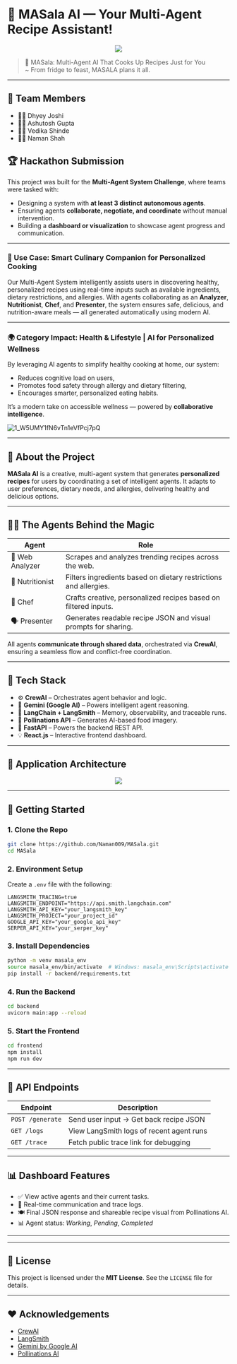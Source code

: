 # 🧠 MASala AI — Your Multi-Agent Recipe Assistant!

<p align="center">
  <img src="https://github.com/user-attachments/assets/34765962-3f82-4432-9d4f-059b270753dd"/>
</p>

> 🍛 MASala: Multi-Agent AI That Cooks Up Recipes Just for You  
>   ~ From fridge to feast, MASALA plans it all.
---
## 👥 Team Members

- 👨‍💻 Dhyey Joshi  
- 👨‍💻 Ashutosh Gupta  
- 👩‍💻 Vedika Shinde  
- 👨‍💻 Naman Shah

## 🏆 Hackathon Submission

This project was built for the **Multi-Agent System Challenge**, where teams were tasked with:

- Designing a system with **at least 3 distinct autonomous agents**.
- Ensuring agents **collaborate, negotiate, and coordinate** without manual intervention.
- Building a **dashboard or visualization** to showcase agent progress and communication.

---

### 🧠 Use Case: Smart Culinary Companion for Personalized Cooking

Our Multi-Agent System intelligently assists users in discovering healthy, personalized recipes using real-time inputs such as available ingredients, dietary restrictions, and allergies. With agents collaborating as an **Analyzer**, **Nutritionist**, **Chef**, and **Presenter**, the system ensures safe, delicious, and nutrition-aware meals — all generated automatically using modern AI.

---

### 🌍 Category Impact: Health & Lifestyle | AI for Personalized Wellness

By leveraging AI agents to simplify healthy cooking at home, our system:
- Reduces cognitive load on users,
- Promotes food safety through allergy and dietary filtering,
- Encourages smarter, personalized eating habits.

It’s a modern take on accessible wellness — powered by **collaborative intelligence**.

![1_W5UMY1fN6vTn1eVfPcj7pQ](https://github.com/user-attachments/assets/69443d40-eb10-4620-b6d3-84cc085d3cad)

---

## 📌 About the Project

**MASala AI** is a creative, multi-agent system that generates **personalized recipes** for users by coordinating a set of intelligent agents. It adapts to user preferences, dietary needs, and allergies, delivering healthy and delicious options.

---

## 👨‍🍳 The Agents Behind the Magic

| Agent               | Role                                                                 |
|---------------------|----------------------------------------------------------------------|
| 🧪 Web Analyzer      | Scrapes and analyzes trending recipes across the web.                |
| 🥦 Nutritionist      | Filters ingredients based on dietary restrictions and allergies.     |
| 🍳 Chef              | Crafts creative, personalized recipes based on filtered inputs.      |
| 🗣 Presenter         | Generates readable recipe JSON and visual prompts for sharing.       |

All agents **communicate through shared data**, orchestrated via **CrewAI**, ensuring a seamless flow and conflict-free coordination.

---

## 🧰 Tech Stack

- ⚙️ **CrewAI** – Orchestrates agent behavior and logic.
- 🧠 **Gemini (Google AI)** – Powers intelligent agent reasoning.
- 🔗 **LangChain + LangSmith** – Memory, observability, and traceable runs.
- 🎨 **Pollinations API** – Generates AI-based food imagery.
- 🚀 **FastAPI** – Powers the backend REST API.
- 💡 **React.js** – Interactive frontend dashboard.

---

## 🧱 Application Architecture

<p align="center">
  <img src="https://github.com/user-attachments/assets/5e21f7b5-328a-470a-9c26-5e603a912fa6"/>
</p>

---

## 🚀 Getting Started

### 1. Clone the Repo

```bash
git clone https://github.com/Naman009/MASala.git
cd MASala
```

### 2. Environment Setup

Create a `.env` file with the following:

```env
LANGSMITH_TRACING=true
LANGSMITH_ENDPOINT="https://api.smith.langchain.com"
LANGSMITH_API_KEY="your_langsmith_key"
LANGSMITH_PROJECT="your_project_id"
GOOGLE_API_KEY="your_google_api_key"
SERPER_API_KEY="your_serper_key"
```

### 3. Install Dependencies

```bash
python -m venv masala_env
source masala_env/bin/activate  # Windows: masala_env\Scripts\activate
pip install -r backend/requirements.txt
```

### 4. Run the Backend

```bash
cd backend
uvicorn main:app --reload
```

### 5. Start the Frontend

```bash
cd frontend
npm install
npm run dev
```

---

## 🧪 API Endpoints

| Endpoint       | Description                             |
|----------------|-----------------------------------------|
| `POST /generate`    | Send user input → Get back recipe JSON   |
| `GET /logs`         | View LangSmith logs of recent agent runs |
| `GET /trace`        | Fetch public trace link for debugging     |

---

## 📊 Dashboard Features

- ✅ View active agents and their current tasks.
- 📡 Real-time communication and trace logs.
- 🍽️ Final JSON response and shareable recipe visual from Pollinations AI.
- 📊 Agent status: *Working*, *Pending*, *Completed*

---

---

## 📄 License

This project is licensed under the **MIT License**. See the `LICENSE` file for details.

---

## ❤️ Acknowledgements

- [CrewAI](https://crewai.io)
- [LangSmith](https://smith.langchain.com)
- [Gemini by Google AI](https://deepmind.google/technologies/gemini)
- [Pollinations AI](https://pollinations.ai)
